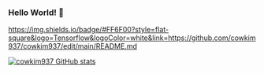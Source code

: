 ### Hello World! 👋


https://img.shields.io/badge/#FF6F00?style=flat-square&logo=Tensorflow&logoColor=white&link=https://github.com/cowkim937/cowkim937/edit/main/README.md

[![cowkim937 GitHub stats](https://github-readme-stats.vercel.app/api?username=cowkim937)](https://github.com/cowkim937/github-readme-stats)

<!--
**cowkim937/cowkim937** is a ✨ _special_ ✨ repository because its `README.md` (this file) appears on your GitHub profile.

Here are some ideas to get you started:

- 🔭 I’m currently working on ...
- 🌱 I’m currently learning ...
- 👯 I’m looking to collaborate on ...
- 🤔 I’m looking for help with ...
- 💬 Ask me about ...
- 📫 How to reach me: ...
- 😄 Pronouns: ...
- ⚡ Fun fact: ...
-->
